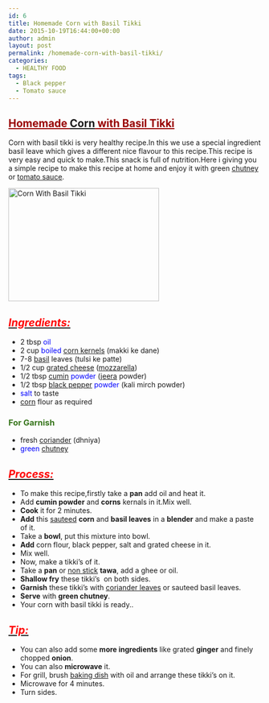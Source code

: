```yaml
---
id: 6
title: Homemade Corn with Basil Tikki
date: 2015-10-19T16:44:00+00:00
author: admin
layout: post
permalink: /homemade-corn-with-basil-tikki/
categories:
  - HEALTHY FOOD
tags:
  - Black pepper
  - Tomato sauce
---
```


## <span style="color: #990000; text-decoration: underline;">Homemade [Corn](http://en.wikipedia.org/wiki/Corned_beef "Corned beef") with Basil Tikki</span>

Corn with basil tikki is very healthy recipe.In this we use a special ingredient basil leave which gives a different nice flavour to this recipe.This recipe is very easy and quick to make.This snack is full of nutrition.Here i giving you a simple recipe to make this recipe at home and enjoy it with green [chutney](http://en.wikipedia.org/wiki/Chutney "Chutney") or [tomato sauce](http://en.wikipedia.org/wiki/Tomato_sauce "Tomato sauce").

<a href="{{site.url}}/wp-content/uploads/2017/03/Corn-With-Basil-Tikki.jpg"><img class="aligncenter size-medium wp-image-30" src="{{site.url}}/wp-content/uploads/2017/03/Corn-With-Basil-Tikki-300x225.jpg" alt="Corn With Basil Tikki" width="300" height="225" /></a>

## _<u><span style="color: red;">Ingredients:</span></u>_

*   2 tbsp <span style="color: blue;">oil</span>
*   2 cup <span style="color: blue;">boiled</span> [corn kernels](http://en.wikipedia.org/wiki/Corn_kernels "Corn kernels") (makki ke dane)
*   7-8 [basil](http://en.wikipedia.org/wiki/Basil "Basil") leaves (tulsi ke patte)
*   1/2 cup [grated cheese](http://en.wikipedia.org/wiki/Grated_cheese "Grated cheese") ([mozzarella](http://en.wikipedia.org/wiki/Mozzarella "Mozzarella"))
*   1/2 tbsp [cumin](http://en.wikipedia.org/wiki/Cumin "Cumin") <span style="color: blue;">powder</span> ([jeera](http://en.wikipedia.org/wiki/Cumin "Cumin") powder)
*   1/2 tbsp [black pepper](http://en.wikipedia.org/wiki/Black_pepper "Black pepper") <span style="color: blue;">powder</span> (kali mirch powder)
*   <span style="color: blue;">salt</span> to taste
*   [corn](http://en.wikipedia.org/wiki/Maize "Maize") flour as required

### <span style="color: #38761d;">For Garnish</span>

*   fresh [coriander](http://en.wikipedia.org/wiki/Coriander "Coriander") (dhniya)
*   <span style="color: blue;">green</span> [chutney](http://en.wikipedia.org/wiki/Chutney "Chutney")

## _<u><span style="color: red;">Process:</span></u>_

*   To make this recipe,firstly take a **pan** add oil and heat it.
*   Add **cumin powder** and **corns** kernals in it.Mix well.
*   **Cook** it for 2 minutes.
*   **Add** this [sauteed](http://en.wikipedia.org/wiki/Saut%C3%A9ing "Sautéing") **corn** and **basil leaves** in a **blender** and make a paste of it.
*   Take a **bowl**, put this mixture into bowl.
*   **Add** corn flour, black pepper, salt and grated cheese in it.
*   Mix well.
*   Now, make a tikki’s of it.
*   Take a **pan** or [non stick](http://en.wikipedia.org/wiki/Non-stick_surface "Non-stick surface") **tawa**, add a ghee or oil.
*   **Shallow fry** these tikki’s  on both sides.
*   **Garnish** these tikki’s with [coriander leaves](http://en.wikipedia.org/wiki/Coriander "Coriander") or sauteed basil leaves.
*   **Serve** with **green chutney**.
*   Your corn with basil tikki is ready..

## _<u><span style="color: red;">Tip:</span></u>_

*   You can also add some **more ingredients** like grated **ginger** and finely chopped **onion**.
*   You can also **microwave** it.
*   For grill, brush [baking dish](http://en.wikipedia.org/wiki/Casserole "Casserole") with oil and arrange these tikki’s on it.
*   Microwave for 4 minutes.
*   Turn sides.
